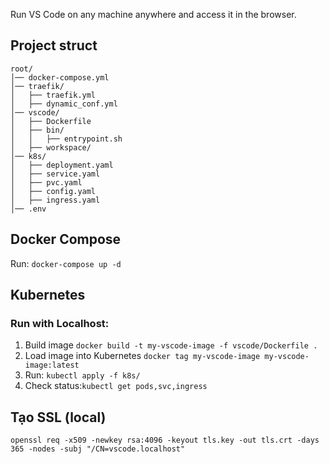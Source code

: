 Run VS Code on any machine anywhere and access it in the browser.
## Project struct
```
root/
│── docker-compose.yml
│── traefik/
│   ├── traefik.yml
│   ├── dynamic_conf.yml
│── vscode/
│   ├── Dockerfile
│   ├── bin/
│   │   ├── entrypoint.sh
│   ├── workspace/
│── k8s/
│   ├── deployment.yaml
│   ├── service.yaml
│   ├── pvc.yaml
│   ├── config.yaml
│   ├── ingress.yaml
│── .env
```

##  Docker Compose

Run: ```docker-compose up -d```

## Kubernetes

### Run with Localhost:

1. Build image ```docker build -t my-vscode-image -f vscode/Dockerfile .```
2. Load image into Kubernetes ```docker tag my-vscode-image my-vscode-image:latest```
3. Run: ```kubectl apply -f k8s/```
4. Check status:```kubectl get pods,svc,ingress```

## Tạo SSL (local)

```openssl req -x509 -newkey rsa:4096 -keyout tls.key -out tls.crt -days 365 -nodes -subj "/CN=vscode.localhost"```

